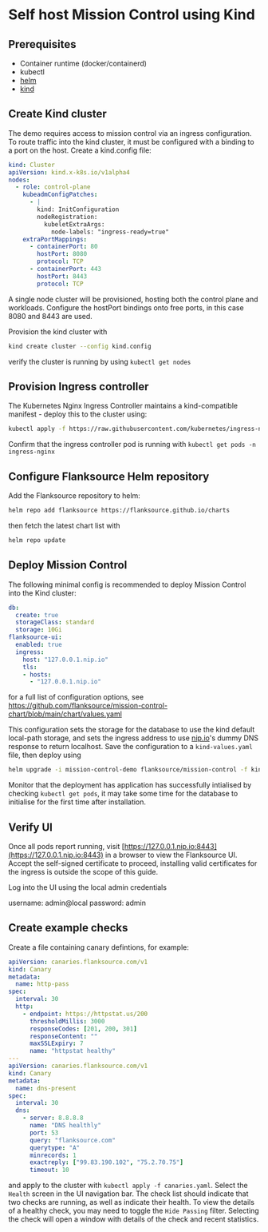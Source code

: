 # Self host Mission Control using Kind

## Prerequisites

- Container runtime (docker/containerd)
- kubectl
- [helm](https://helm.sh/docs/intro/install/)
- [kind](https://kind.sigs.k8s.io/docs/user/quick-start/)

## Create Kind cluster

The demo requires access to mission control via an ingress configuration. To route traffic into the kind cluster, it must be configured with a binding to a port on the host. Create a kind.config file:

```yaml title="kind.config"
kind: Cluster
apiVersion: kind.x-k8s.io/v1alpha4
nodes:
  - role: control-plane
    kubeadmConfigPatches:
      - |
        kind: InitConfiguration
        nodeRegistration:
          kubeletExtraArgs:
            node-labels: "ingress-ready=true"        
    extraPortMappings:
      - containerPort: 80
        hostPort: 8080
        protocol: TCP
      - containerPort: 443
        hostPort: 8443
        protocol: TCP
```
A single node cluster will be provisioned, hosting both the control plane and workloads.  Configure the hostPort bindings onto free ports, in this case 8080 and 8443 are used.

Provision the kind cluster with

```bash
kind create cluster --config kind.config
```

verify the cluster is running by using `kubectl get nodes`

## Provision Ingress controller

The Kubernetes Nginx Ingress Controller maintains a kind-compatible manifest - deploy this to the cluster using:

```bash
kubectl apply -f https://raw.githubusercontent.com/kubernetes/ingress-nginx/master/deploy/static/provider/kind/deploy.yaml
```

Confirm that the ingress controller pod is running with `kubectl get pods -n ingress-nginx`

## Configure Flanksource Helm repository

Add the Flanksource repository to helm:

```bash
helm repo add flanksource https://flanksource.github.io/charts
```

then fetch the latest chart list with

```bash
helm repo update
```

## Deploy Mission Control

The following minimal config is recommended to deploy Mission Control into the Kind cluster:

```yaml title="kind-values.yaml"
db:
  create: true
  storageClass: standard
  storage: 10Gi
flanksource-ui:
  enabled: true
  ingress:
    host: "127.0.0.1.nip.io"
    tls:
    - hosts:
      - "127.0.0.1.nip.io"
```

for a full list of configuration options, see https://github.com/flanksource/mission-control-chart/blob/main/chart/values.yaml

This configuration sets the storage for the database to use the kind default local-path storage, and sets the ingress address to use [nip.io](nip.io)'s dummy DNS response to return localhost.  Save the configuration to a `kind-values.yaml` file, then deploy using

```bash
helm upgrade -i mission-control-demo flanksource/mission-control -f kind-values.yaml
```
Monitor that the deployment has application has successfully intialised by checking `kubectl get pods`, it may take some time for the database to initialise for the first time after installation.

## Verify UI

Once all pods report running, visit [https://127.0.0.1.nip.io:8443](https://127.0.0.1.nip.io:8443) in a browser to view the Flanksource UI.  Accept the self-signed certificate to proceed, installing valid certificates for the ingress is outside the scope of this guide.

Log into the UI using the local admin credentials

username: admin@local
password: admin

## Create example checks

Create a file containing canary defintions, for example:

```yaml title=canaries.yaml
apiVersion: canaries.flanksource.com/v1
kind: Canary
metadata:
  name: http-pass
spec:
  interval: 30
  http:
    - endpoint: https://httpstat.us/200
      thresholdMillis: 3000
      responseCodes: [201, 200, 301]
      responseContent: ""
      maxSSLExpiry: 7
      name: "httpstat healthy"
---
apiVersion: canaries.flanksource.com/v1
kind: Canary
metadata:
  name: dns-present
spec:
  interval: 30
  dns:
    - server: 8.8.8.8
      name: "DNS healthly"
      port: 53
      query: "flanksource.com"
      querytype: "A"
      minrecords: 1
      exactreply: ["99.83.190.102", "75.2.70.75"]
      timeout: 10
```

and apply to the cluster with `kubectl apply -f canaries.yaml`.  Select the `Health` screen in the UI navigation bar.  The check list should indicate that two checks are running, as well as indicate their health.  To view the details of a healthy check, you may need to toggle the `Hide Passing` filter.  Selecting the check will open a window with details of the check and recent statistics.




